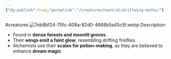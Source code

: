 ```yaml
---
{"dg-publish":true,"permalink":"/creatures/neutral/driftwing-moths/"}
---
```


#creatures
![7eb8bf24-75fc-408a-82d0-4668b5a45c5f.webp](/img/user/Images/7eb8bf24-75fc-408a-82d0-4668b5a45c5f.webp)
Description:
- Found in **dense forests and moonlit groves**.
- Their **wings emit a faint glow**, resembling drifting fireflies.
- Alchemists use their **scales for potion-making**, as they are believed to enhance **dream magic**